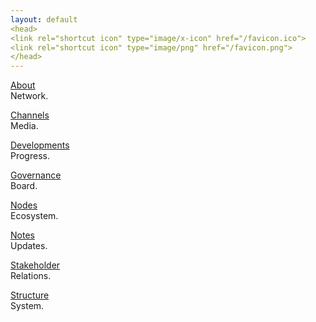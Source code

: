 ```yaml
---
layout: default
<head>
<link rel="shortcut icon" type="image/x-icon" href="/favicon.ico">
<link rel="shortcut icon" type="image/png" href="/favicon.png">
</head>
---
```


[About](/about)
<br>
Network.

[Channels](/channels)
<br>
Media.

[Developments](/dev)
<br>
Progress.

[Governance](/gov)
<br>
Board.

[Nodes](/nodes)
<br>
Ecosystem.

[Notes](/notes)
<br>
Updates.

[Stakeholder](/stakeholders)
<br>
Relations.

[Structure](/structure)
<br>
System.






